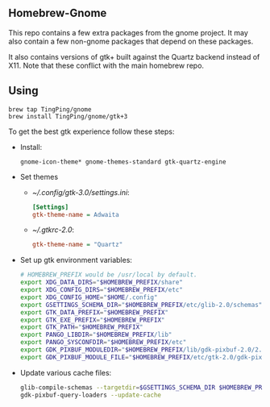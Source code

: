 Homebrew-Gnome
--------------

This repo contains a few extra packages from the gnome project.
It may also contain a few non-gnome packages that depend on these packages.

It also contains versions of gtk+ built against the Quartz backend instead of X11.
Note that these conflict with the main homebrew repo.

Using
-----

```
brew tap TingPing/gnome
brew install TingPing/gnome/gtk+3
```

To get the best gtk experience follow these steps:

- Install:
    ```
    gnome-icon-theme* gnome-themes-standard gtk-quartz-engine
    ```

- Set themes
    - *~/.config/gtk-3.0/settings.ini*:

        ```ini
        [Settings]
        gtk-theme-name = Adwaita
        ```

    - *~/.gtkrc-2.0*:

        ```ini
        gtk-theme-name = "Quartz"
        ```

- Set up gtk environment variables:
    ```sh
    # HOMEBREW_PREFIX would be /usr/local by default.
    export XDG_DATA_DIRS="$HOMEBREW_PREFIX/share"
    export XDG_CONFIG_DIRS="$HOMEBREW_PREFIX/etc"
    export XDG_CONFIG_HOME="$HOME/.config"
    export GSETTINGS_SCHEMA_DIR="$HOMEBREW_PREFIX/etc/glib-2.0/schemas"
    export GTK_DATA_PREFIX="$HOMEBREW_PREFIX"
    export GTK_EXE_PREFIX="$HOMEBREW_PREFIX"
    export GTK_PATH="$HOMEBREW_PREFIX"
    export PANGO_LIBDIR="$HOMEBREW_PREFIX/lib"
    export PANGO_SYSCONFDIR="$HOMEBREW_PREFIX/etc"
    export GDK_PIXBUF_MODULEDIR="$HOMEBREW_PREFIX/lib/gdk-pixbuf-2.0/2.10.0/loaders"
    export GDK_PIXBUF_MODULE_FILE="$HOMEBREW_PREFIX/etc/gtk-2.0/gdk-pixbuf.loaders"
    ```

- Update various cache files:
    ```sh
    glib-compile-schemas --targetdir=$GSETTINGS_SCHEMA_DIR $HOMEBREW_PREFIX/share/glib-2.0/schemas
    gdk-pixbuf-query-loaders --update-cache
    ```
